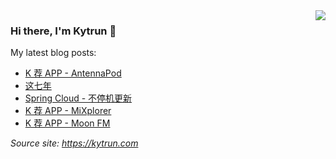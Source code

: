<img align="right" src="https://github-readme-stats.vercel.app/api?username=kytrun&show_icons=true&icon_color=ad0d52&text_color=24292e&bg_color=ffffff&hide_title=false&&count_private=true&include_all_commits=true&disable_animations=true" />

### Hi there, I'm Kytrun 👋
My latest blog posts:
<!--START_SECTION:feed-->
* [K 荐 APP - AntennaPod ](https:&#x2F;&#x2F;kytrun.com&#x2F;app-antennapod&#x2F;)
* [这七年](https:&#x2F;&#x2F;kytrun.com&#x2F;7-years&#x2F;)
* [Spring Cloud - 不停机更新](https:&#x2F;&#x2F;kytrun.com&#x2F;spring-cloud-graceful-update&#x2F;)
* [K 荐 APP - MiXplorer](https:&#x2F;&#x2F;kytrun.com&#x2F;app-mixplorer&#x2F;)
* [K 荐 APP - Moon FM](https:&#x2F;&#x2F;kytrun.com&#x2F;app-moon-fm&#x2F;)
<!--END_SECTION:feed-->

*Source site: https://kytrun.com*
